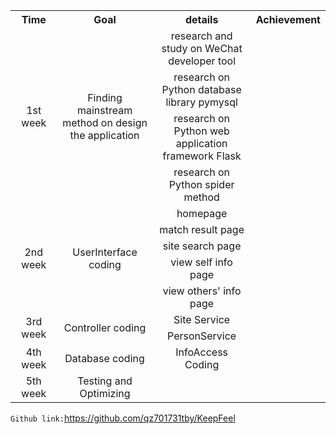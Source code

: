 <table style="text-align:center">
	<tr>
	    <th width=20% >Time</th>
        <th width=40%>Goal</th>
		<th width="40%">details</th>
        <th width="40%">Achievement</th>
	</tr >
	<tr>
	    <td rowspan=4>1st week</td>
	    <td rowspan=4>Finding mainstream method on design the application</td>
		<td>research and study on WeChat developer tool</td>
	    <td> </td>
	</tr>
	<tr>
	    <td>research on Python database library pymysql</td>
	    <td> </td>
	</tr>
	<tr>
	    <td>research on Python web application framework Flask</td>
	    <td> </td>
	</tr>
	<tr>
	    <td>research on Python spider method</td>
	    <td> </td>
	</tr>
	<tr>
		<td rowspan=5>2nd week</td>
	    <td rowspan=5>UserInterface coding</td>
		<td>homepage</td>
	    <td> </td>
	</tr>
	<tr>
	    <td>match result page</td>
	    <td> </td>
	</tr>
	<tr>
	    <td>site search page</td>
	    <td> </td>
	</tr>
	<tr>
	    <td>view self info page</td>
	    <td> </td>
	</tr>
	<tr>
	    <td>view others' info page</td>
	    <td> </td>
	</tr>
	<tr>
	    <td rowspan=2>3rd week</td>
	    <td rowspan=2>Controller coding</td>
		<td> Site Service</td>
	    <td> </td>
	</tr>
	<tr>
	    <td>PersonService</td>
	    <td> </td>
	</tr>
	<tr>
	    <td >4th week</td>
	    <td >Database coding</td>
	    <td > InfoAccess Coding</td>
		<td></td>
	</tr>
	<tr>
	    <td >5th week</td>
	    <td >Testing and Optimizing</td>
	    <td > </td>
		<td > </td>
	</tr>
</table>

```Github link:```https://github.com/qz701731tby/KeepFeel
